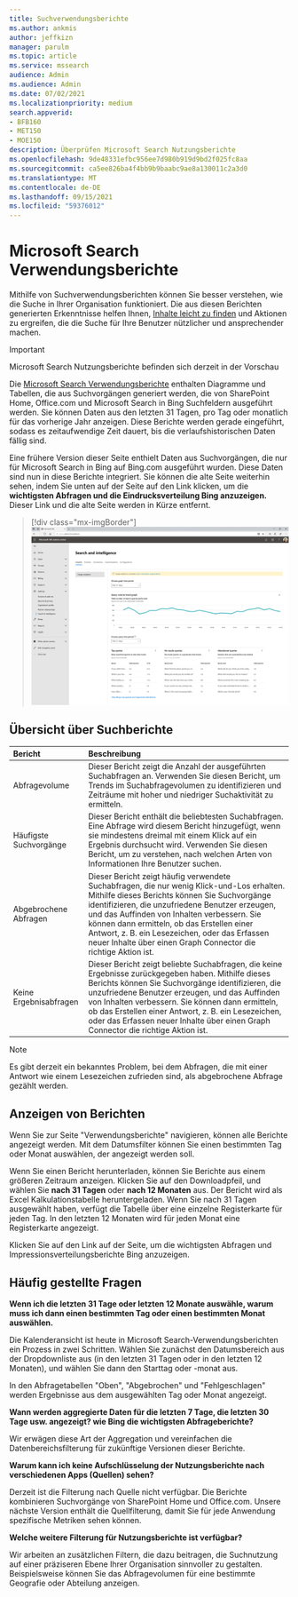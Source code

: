 ```yaml
---
title: Suchverwendungsberichte
ms.author: ankmis
author: jeffkizn
manager: parulm
ms.topic: article
ms.service: mssearch
audience: Admin
ms.audience: Admin
ms.date: 07/02/2021
ms.localizationpriority: medium
search.appverid:
- BFB160
- MET150
- MOE150
description: Überprüfen Microsoft Search Nutzungsberichte
ms.openlocfilehash: 9de48331efbc956ee7d980b919d9bd2f025fc8aa
ms.sourcegitcommit: ca5ee826ba4f4bb9b9baabc9ae8a130011c2a3d0
ms.translationtype: MT
ms.contentlocale: de-DE
ms.lasthandoff: 09/15/2021
ms.locfileid: "59376012"
---
```

# <a name="microsoft-search-usage-reports"></a>Microsoft Search Verwendungsberichte

Mithilfe von Suchverwendungsberichten können Sie besser verstehen, wie die Suche in Ihrer Organisation funktioniert. Die aus diesen Berichten generierten Erkenntnisse helfen Ihnen, [Inhalte leicht zu finden](./make-content-easy-to-find.md) und Aktionen zu ergreifen, die die Suche für Ihre Benutzer nützlicher und ansprechender machen.

> [!IMPORTANT]
> Microsoft Search Nutzungsberichte befinden sich derzeit in der Vorschau

Die [Microsoft Search Verwendungsberichte](https://admin.microsoft.com/Adminportal/Home?#/MicrosoftSearch/insights) enthalten Diagramme und Tabellen, die aus Suchvorgängen generiert werden, die von SharePoint Home, Office.com und Microsoft Search in Bing Suchfeldern ausgeführt werden. Sie können Daten aus den letzten 31 Tagen, pro Tag oder monatlich für das vorherige Jahr anzeigen. Diese Berichte werden gerade eingeführt, sodass es zeitaufwendige Zeit dauert, bis die verlaufshistorischen Daten fällig sind.

Eine frühere Version dieser Seite enthielt Daten aus Suchvorgängen, die nur für Microsoft Search in Bing auf Bing.com ausgeführt wurden. Diese Daten sind nun in diese Berichte integriert. Sie können die alte Seite weiterhin sehen, indem Sie unten auf der Seite auf den Link klicken, um die **wichtigsten Abfragen und die Eindrucksverteilung Bing anzuzeigen.** Dieser Link und die alte Seite werden in Kürze entfernt.

> [!div class="mx-imgBorder"]
> ![Dashboard für Suchverwendungsberichte.](media/usage-reports/usage_reports_v2.png)

## <a name="overview-of-search-reports"></a>Übersicht über Suchberichte

| Bericht | Beschreibung |
|:-----|:-----|
|Abfragevolume|Dieser Bericht zeigt die Anzahl der ausgeführten Suchabfragen an. Verwenden Sie diesen Bericht, um Trends im Suchabfragevolumen zu identifizieren und Zeiträume mit hoher und niedriger Suchaktivität zu ermitteln.|
|Häufigste Suchvorgänge|Dieser Bericht enthält die beliebtesten Suchabfragen. Eine Abfrage wird diesem Bericht hinzugefügt, wenn sie mindestens dreimal mit einem Klick auf ein Ergebnis durchsucht wird. Verwenden Sie diesen Bericht, um zu verstehen, nach welchen Arten von Informationen Ihre Benutzer suchen.|
|Abgebrochene Abfragen|Dieser Bericht zeigt häufig verwendete Suchabfragen, die nur wenig Klick-und-Los erhalten. Mithilfe dieses Berichts können Sie Suchvorgänge identifizieren, die unzufriedene Benutzer erzeugen, und das Auffinden von Inhalten verbessern. Sie können dann ermitteln, ob das Erstellen einer Antwort, z. B. ein Lesezeichen, oder das Erfassen neuer Inhalte über einen Graph Connector die richtige Aktion ist.|
|Keine Ergebnisabfragen|Dieser Bericht zeigt beliebte Suchabfragen, die keine Ergebnisse zurückgegeben haben. Mithilfe dieses Berichts können Sie Suchvorgänge identifizieren, die unzufriedene Benutzer erzeugen, und das Auffinden von Inhalten verbessern. Sie können dann ermitteln, ob das Erstellen einer Antwort, z. B. ein Lesezeichen, oder das Erfassen neuer Inhalte über einen Graph Connector die richtige Aktion ist.|

>[!NOTE]
>Es gibt derzeit ein bekanntes Problem, bei dem Abfragen, die mit einer Antwort wie einem Lesezeichen zufrieden sind, als abgebrochene Abfrage gezählt werden.

## <a name="viewing-reports"></a>Anzeigen von Berichten

Wenn Sie zur Seite "Verwendungsberichte" navigieren, können alle Berichte angezeigt werden. Mit dem Datumsfilter können Sie einen bestimmten Tag oder Monat auswählen, der angezeigt werden soll.

Wenn Sie einen Bericht herunterladen, können Sie Berichte aus einem größeren Zeitraum anzeigen. Klicken Sie auf den Downloadpfeil, und wählen Sie **nach 31 Tagen** oder **nach 12 Monaten** aus. Der Bericht wird als Excel Kalkulationstabelle heruntergeladen. Wenn Sie nach 31 Tagen ausgewählt haben, verfügt die Tabelle über eine einzelne Registerkarte für jeden Tag. In den letzten 12 Monaten wird für jeden Monat eine Registerkarte angezeigt.

Klicken Sie auf den Link auf der Seite, um die wichtigsten Abfragen und Impressionsverteilungsberichte Bing anzuzeigen.

## <a name="frequently-asked-questions"></a>Häufig gestellte Fragen

**Wenn ich die letzten 31 Tage oder letzten 12 Monate auswähle, warum muss ich dann einen bestimmten Tag oder einen bestimmten Monat auswählen.**

Die Kalenderansicht ist heute in Microsoft Search-Verwendungsberichten ein Prozess in zwei Schritten. Wählen Sie zunächst den Datumsbereich aus der Dropdownliste aus (in den letzten 31 Tagen oder in den letzten 12 Monaten), und wählen Sie dann den Starttag oder -monat aus.

In den Abfragetabellen "Oben", "Abgebrochen" und "Fehlgeschlagen" werden Ergebnisse aus dem ausgewählten Tag oder Monat angezeigt.

**Wann werden aggregierte Daten für die letzten 7 Tage, die letzten 30 Tage usw. angezeigt? wie Bing die wichtigsten Abfrageberichte?**

Wir erwägen diese Art der Aggregation und vereinfachen die Datenbereichsfilterung für zukünftige Versionen dieser Berichte.

**Warum kann ich keine Aufschlüsselung der Nutzungsberichte nach verschiedenen Apps (Quellen) sehen?**

Derzeit ist die Filterung nach Quelle nicht verfügbar. Die Berichte kombinieren Suchvorgänge von SharePoint Home und Office.com. Unsere nächste Version enthält die Quellfilterung, damit Sie für jede Anwendung spezifische Metriken sehen können.

**Welche weitere Filterung für Nutzungsberichte ist verfügbar?**

Wir arbeiten an zusätzlichen Filtern, die dazu beitragen, die Suchnutzung auf einer präziseren Ebene Ihrer Organisation sinnvoller zu gestalten. Beispielsweise können Sie das Abfragevolumen für eine bestimmte Geografie oder Abteilung anzeigen.
